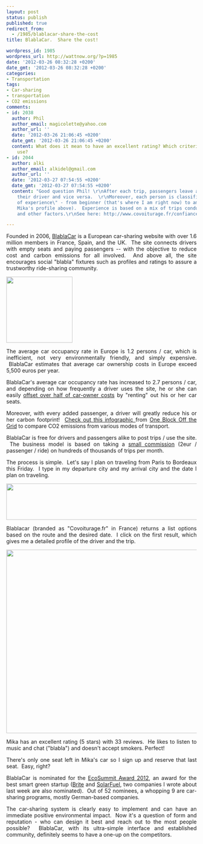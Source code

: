 ```yaml
---
layout: post
status: publish
published: true
redirect_from:
  - /1985/blablacar-share-the-cost
title: BlablaCar.  Share the cost!

wordpress_id: 1985
wordpress_url: http://wattnow.org/?p=1985
date: '2012-03-26 08:32:28 +0200'
date_gmt: '2012-03-26 08:32:28 +0200'
categories:
- Transportation
tags:
- Car-sharing
- transportation
- CO2 emissions
comments:
- id: 2038
  author: Phil
  author_email: magicolette@yahoo.com
  author_url: ''
  date: '2012-03-26 21:06:45 +0200'
  date_gmt: '2012-03-26 21:06:45 +0200'
  content: What does it mean to have an excellent rating? Which criteria do people
    use?
- id: 2044
  author: alki
  author_email: alkidel@gmail.com
  author_url: ''
  date: '2012-03-27 07:54:55 +0200'
  date_gmt: '2012-03-27 07:54:55 +0200'
  content: "Good question Phil! \r\nAfter each trip, passengers leave a rating for
    their driver and vice versa.  \r\nMoreover, each person is classified with a \"level
    of experience\" - from beginner (that's where I am right now) to ambassador (see
    Mika's profile above).  Experience is based on a mix of trips conducted, ratings,
    and other factors.\r\nSee here: http://www.covoiturage.fr/confiance-fiabilite"

---
```

<p style="text-align: justify;">Founded in 2006, <a href="http://www.blablacar.com/">BlablaCar</a> is a European car-sharing website with over 1.6 million members in France, Spain, and the UK. &nbsp;The site connects drivers with empty seats and paying passengers -- with the objective to reduce cost and carbon emissions for all involved. &nbsp;And above all, the site encourages social "blabla" fixtures such as profiles and ratings to assure a trustworthy ride-sharing community.</p>
<p style="text-align: justify;"><a href="http://www.blablacar.com/"><img class="alignnone size-full wp-image-1986" title="BlablaCar - logo" src="{{ 'assets/from-wordpress/uploads/2012/03/BlablaCar-logo.png' | relative_url }}" alt="" width="175" height="175" /></a></p>
<p style="text-align: justify;">The average car occupancy rate in Europe is 1.2 persons / car, which is inefficient, not very environmentally friendly, and simply expensive. &nbsp;BlablaCar estimates that average&nbsp;car ownership costs in Europe exceed 5,500 euros per year.</p>
<p style="text-align: justify;">BlablaCar's average car occupancy rate has increased to 2.7 persons / car, and depending on how frequently a driver uses the site, he or she can easily <a href="http://www.blablacar.com/blog/carpooling-cost">offset over half of car-owner costs</a>&nbsp;by "renting" out his or her car seats.</p>
<p style="text-align: justify;">Moreover, with every added passenger, a driver will greatly reduce his or her carbon footprint! &nbsp;<a href="http://1bog.org/blog/infographic-the-greener-way-to-get-there/">Check out this infographic </a>from <a href="http://1bog.org/">One Block Off the Grid</a> to compare CO2 emissions from various modes of transport.</p>
<p style="text-align: justify;">BlablaCar is free for drivers and passengers alike to post trips / use the site. &nbsp;The business model is based on taking a <a href="http://ecosummit.net/award/eco12/startups/blablacar">small commission</a>&nbsp;(2eur / passenger / ride) on hundreds of thousands of trips per month.</p>
<p style="text-align: justify;">The process is simple. &nbsp;Let's say I plan on traveling from Paris to Bordeaux this Friday. &nbsp;I type in my departure city and my arrival city and the date I plan on traveling.</p>
<p style="text-align: justify;"><a href="http://www.covoiturage.fr/recherche?fc=Paris+11%C3%A8me&amp;fi=36689&amp;tc=Bordeaux&amp;tci=12989&amp;d=30%2F03%2F2012&amp;to=BOTH&amp;p=1&amp;n=20&amp;t=tripsearch&amp;a=searchtrip"><img class="alignnone  wp-image-1987" title="Blabla - tofrom" src="{{ 'assets/from-wordpress/uploads/2012/03/Blabla-tofrom.png' | relative_url }}" alt="" width="680" height="96" /></a></p>
<p style="text-align: justify;">Blablacar (branded as "Covoiturage.fr" in France) returns a list options based on the route and the desired date. &nbsp;I click on the first result, which gives me a detailed profile of the driver and the trip.</p>
<p style="text-align: justify;"><a href="http://www.covoiturage.fr/trajet-paris-bordeaux-5159477"><img class="alignnone  wp-image-1988" title="Blabla - Example" src="{{ 'assets/from-wordpress/uploads/2012/03/Blabla-Example.png' | relative_url }}" alt="" width="545" height="486" /></a></p>
<div style="text-align: justify;"></div>
<p style="text-align: justify;">Mika has an excellent rating (5 stars) with 33 reviews. &nbsp;He likes to listen to music and chat ("blabla") and doesn't accept smokers. Perfect!</p>
<p style="text-align: justify;">There's only one seat left in Mika's car so I sign up and reserve that last seat. &nbsp;Easy, right?</p>
<p style="text-align: justify;">BlablaCar is nominated for the <a href="http://ecosummit.net/award/eco12/nominees">EcoSummit Award 2012</a>, an award for the best smart green startup (<a title="Brite Solar.  The future is Brite." href="http://wattnow.org/1960/brite-solar">Brite</a> and <a title="SolarFuel.  Smart Energy Conversion." href="http://wattnow.org/1976/solarfuel-smart-energy-conversion">SolarFuel</a>, two companies I wrote about last week are also nominated). &nbsp;Out of 52 nominees, a whopping 9 are car-sharing programs, mostly German-based companies.</p>
<p style="text-align: justify;">The car-sharing system is clearly easy to implement and can have an immediate positive environmental impact. &nbsp;Now it's a question of form and reputation - who can design it best and reach out to the most people possible? &nbsp;BlablaCar, with its&nbsp;ultra-simple interface and established community, definitely seems to have a one-up on the competitors.</p>

